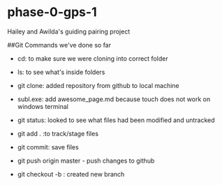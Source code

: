 # phase-0-gps-1
Hailey and Awilda's guiding pairing project

##Git Commands we've done so far

- cd: to make sure we were cloning into correct folder

- ls: to see what's inside folders

- git clone: added repository from github to local machine

- subl.exe: add awesome_page.md because touch does not work on windows terminal

- git status: looked to see what files had been modified and untracked

- git add . :to track/stage files

- git commit: save files

- git push origin master - push changes to github

- git checkout -b : created new branch